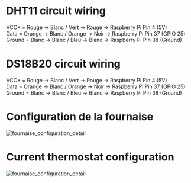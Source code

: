 # DHT11 circuit wiring

VCC+   = Rouge  -> Blanc / Vert    -> Rouge -> Raspberry Pi Pin 4 (5V)<br/>
Data   = Orange -> Blanc / Orange  -> Noir  -> Raspberry Pi Pin 37 (GPIO 25)<br/>
Ground = Blanc  -> Blanc / Bleu    -> Blanc -> Raspberry Pi Pin 38 (Ground)<br/>


# DS18B20 circuit wiring

VCC+   = Rouge  -> Blanc / Vert    -> Rouge -> Raspberry Pi Pin 4 (5V)<br/>
Data   = Orange -> Blanc / Orange  -> Noir  -> Raspberry Pi Pin 37 (GPIO 25)<br/>
Ground = Blanc  -> Blanc / Bleu    -> Blanc -> Raspberry Pi Pin 38 (Ground)<br/>


# Configuration de la fournaise

![fournaise_configuration_detail](https://github.com/smiousse/jarpit/blob/master/site/fournaise_configuration_detail.jpg)


# Current thermostat configuration

![fournaise_configuration_detail](https://github.com/smiousse/jarpit/blob/master/site/thermostat_configuration.jpg)